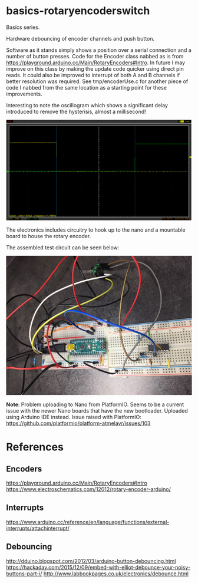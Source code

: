 # basics-rotaryencoderswitch

Basics series.

Hardware debouncing of encoder channels and push button.

Software as it stands simply shows a position over a serial connection and a number of button presses. Code for the Encoder class nabbed as is from https://playground.arduino.cc/Main/RotaryEncoders#Intro. In future I may improve on this class by making the update code quicker using direct pin reads. It could also be improved to interrupt of both A and B channels if better resolution was required. See tmp/encoderUse.c for another piece of code I nabbed from the same location as a starting point for these improvements.

Interesting to note the oscillogram which shows a significant delay introduced to remove the hysterisis, almost a millisecond!

![Oscillogram](./SwitchDebouncedOscillogram.png)

The electronics includes circuitry to hook up to the nano and a mountable board to house the rotary encoder.

The assembled test circuit can be seen below:

![BreadBoard Test Setup Photo](./BreaboardTestSetup.JPG)

**Note**: Problem uploading to Nano from PlatformIO. Seems to be a current issue with the newer Nano boards that have the new bootloader. Uploaded using Arduino IDE instead. Issue raised with PlatformIO: https://github.com/platformio/platform-atmelavr/issues/103

# References

## Encoders
https://playground.arduino.cc/Main/RotaryEncoders#Intro
https://www.electroschematics.com/12012/rotary-encoder-arduino/


## Interrupts
https://www.arduino.cc/reference/en/language/functions/external-interrupts/attachinterrupt/

## Debouncing
http://dduino.blogspot.com/2012/03/arduino-button-debouncing.html
https://hackaday.com/2015/12/09/embed-with-elliot-debounce-your-noisy-buttons-part-i/
http://www.labbookpages.co.uk/electronics/debounce.html


